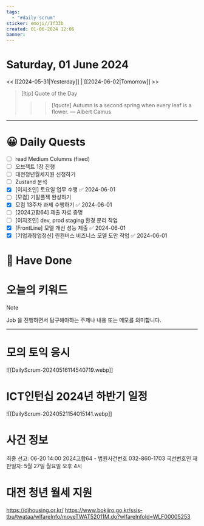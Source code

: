```yaml
---
tags:
  - "#daily-scrum"
sticker: emoji//1f33b
created: 01-06-2024 12:06
banner:
---
```

# Saturday, 01 June 2024
<< [[2024-05-31|Yesterday]] | [[2024-06-02|Tomorrow]] >>

> [!tip] Quote of the Day  
> > > [!quote] Autumn is a second spring when every leaf is a flower.
> — Albert Camus

---

#  😀 Daily Quests
- [ ] read Medium Columns (fixed)
 - [ ] 오브젝트 1장 진행
- [ ] 대전청년월세지원 신청하기
- [ ] Zustand 분석
- [x] [이지조인] 토요일 업무 수행 ✅ 2024-06-01
- [ ] [모컴] 기말플젝 완성하기
- [x] 모컴 13주차 과제 수행하기 ✅ 2024-06-01
- [ ] [2024고합64] 제출 자료 증명 
- [ ] [이지조인] dev, prod staging 환경 분리 작업
- [x] [FrontLine] 모델 개선 성능 제출 ✅ 2024-06-01
- [x] [기업과창업정신] 린캔버스 비즈니스 모델 도안 작업 ✅ 2024-06-01

# 🙂 Have Done


# 오늘의 키워드

> [!NOTE]
> Job 을 진행하면서 탐구해야하는 주제나 내용 또는 메모를 의미합니다.


---

# 모의 토익 응시
![[DailyScrum-20240516114540719.webp]]

# ICT인턴십 2024년 하반기 일정
![[DailyScrum-20240521154015141.webp]]

# 사건 정보
최종 선고: 06-20 14:00
2024고합64 - 법원사건번호
032-860-1703
국선변호인
재판일자: 5월 27일 월요일 오후 4시

# 대전 청년 월세 지원
https://djhousing.or.kr/
https://www.bokjiro.go.kr/ssis-tbu/twataa/wlfareInfo/moveTWAT52011M.do?wlfareInfoId=WLF00005253